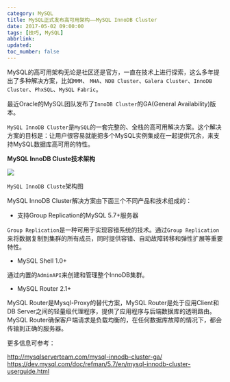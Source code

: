 ```yaml
---
category: MySQL
title: MySQL正式发布高可用架构——MySQL InnoDB Cluster
date: 2017-05-02 09:00:00
tags: [技巧, MySQL]
abbrlink:
updated:
toc_number: false
---
```


MySQL的高可用架构无论是社区还是官方，一直在技术上进行探索，这么多年提出了多种解决方案，比如`MMM`、 `MHA`、`NDB Cluster`、`Galera Cluster`、`InnoDB Cluster`、`PhxSQL`、`MySQL Fabric`。

最近Oracle的MySQL团队发布了`InnoDB Cluster`的GA(General Availability)版本。

`MySQL InnoDB Cluster`是`MySQL`的一套完整的、全栈的高可用解决方案。这个解决方案的目标是：让用户很容易就能把多个MySQL实例集成在一起提供冗余，来支持MySQL数据库高可用的特性。

<!-- more -->

**MySQL InnoDB Cluste技术架构**

![](https://www.hi-linux.com/img/linux/mysql-innodb-cluster.jpg)

`MySQL InnoDB Cluste`架构图

MySQL InnoDB Cluster解决方案由下面三个不同产品和技术组成的：

- 支持Group Replication的MySQL 5.7+服务器

`Group Replication`是一种可用于实现容错系统的技术。通过`Group Replication`来将数据复制到集群的所有成员，同时提供容错、自动故障转移和弹性扩展等重要特性。

- MySQL Shell 1.0+

通过内置的`AdminAPI`来创建和管理整个InnoDB集群。

- MySQL Router 2.1+

MySQL Router是Mysql-Proxy的替代方案，MySQL Router是处于应用Client和DB Server之间的轻量级代理程序，提供了应用程序与后端数据库的透明路由。MySQL Router确保客户端请求是负载均衡的，在任何数据库故障的情况下，都会传输到正确的服务器。

更多信息可参考：

http://mysqlserverteam.com/mysql-innodb-cluster-ga/
https://dev.mysql.com/doc/refman/5.7/en/mysql-innodb-cluster-userguide.html
